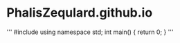 # PhalisZequlard.github.io
'''
#include<iostream>
using namespace std;
int main() {
  return 0;
}
'''